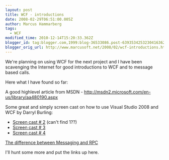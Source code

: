 ```yaml
---
layout: post
title: WCF - introductions
date: 2008-02-29T06:51:00.005Z
author: Marcus Hammarberg
tags:
  - WCF
modified_time: 2010-12-14T15:20:33.362Z
blogger_id: tag:blogger.com,1999:blog-36533086.post-6393534253230416362
blogger_orig_url: http://www.marcusoft.net/2008/02/wcf-introductions.html
---
```


We're
planning on using WCF for the next project and I have been scavenging
the Internet for good introductions to WCF and to message based calls.

Here what I have found so far:

A good highlevel article from MSDN -
<http://msdn2.microsoft.com/en-us/library/aa480190.aspx>

Some great and simply screen cast on how to use Visual Studio 2008 and
WCF by Darryl Burling:

- [Screen cast \# 2](http://burling.co.nz/MS/VS2008WCF.html) (can't
  find 1??)
- [Screen cast \# 3](http://burling.co.nz/MS/VS2008WCFWF.html)
- [Screen cast \# 4](http://burling.co.nz/MS/VS2008CAS.html)

[The difference between Messaging and
RPC](http://www2.sys-con.com/itsg/virtualcd/WebServices/archives/0304/melgar/index.html)

I'll hunt some more and put the links up here.
